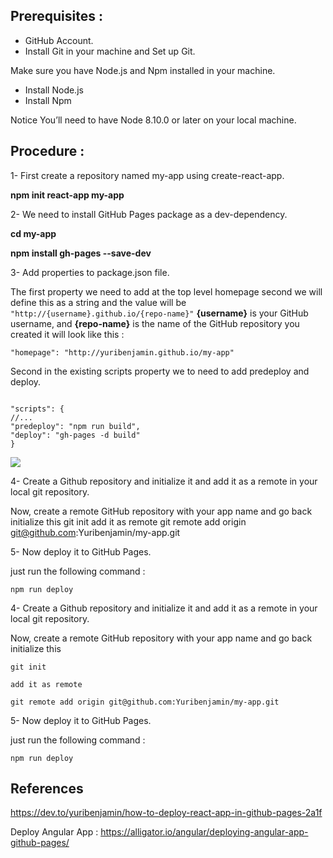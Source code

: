 ## Prerequisites :

* GitHub Account.
* Install Git in your machine and Set up Git.

Make sure you have Node.js and Npm installed in your machine.

* Install Node.js
* Install Npm

Notice You’ll need to have Node 8.10.0 or later on your local machine.
## Procedure :

1- First create a repository named my-app using create-react-app.

**npm init react-app my-app**

2- We need to install GitHub Pages package as a dev-dependency.

**cd my-app**

**npm install gh-pages --save-dev**

3- Add properties to package.json file.

The first property we need to add at the top level homepage second we will define this as a string and the value will be` "http://{username}.github.io/{repo-name}"` **{username}** is your GitHub username, and **{repo-name}** is the name of the GitHub repository you created it will look like this :

`"homepage": "http://yuribenjamin.github.io/my-app"`

Second in the existing scripts property we to need to add predeploy and deploy.
```

"scripts": {
//...
"predeploy": "npm run build",
"deploy": "gh-pages -d build"
}
```
![](https://images.viblo.asia/86237eab-df89-43ac-a6b3-ded505a9b5c3.jpeg)

4- Create a Github repository and initialize it and add it as a remote in your local git repository.

Now, create a remote GitHub repository with your app name and go back initialize this
git init
add it as remote
git remote add origin git@github.com:Yuribenjamin/my-app.git

5- Now deploy it to GitHub Pages.

just run the following command :

`npm run deploy`

4- Create a Github repository and initialize it and add it as a remote in your local git repository.

Now, create a remote GitHub repository with your app name and go back initialize this

```
git init

add it as remote

git remote add origin git@github.com:Yuribenjamin/my-app.git
```

5- Now deploy it to GitHub Pages.

just run the following command :

```
npm run deploy
```

## References

https://dev.to/yuribenjamin/how-to-deploy-react-app-in-github-pages-2a1f

Deploy Angular App : https://alligator.io/angular/deploying-angular-app-github-pages/